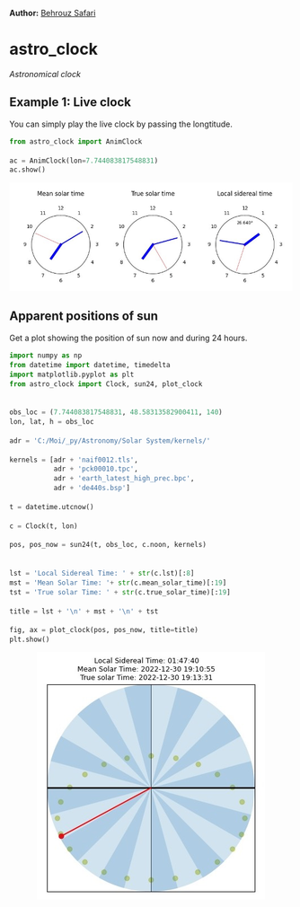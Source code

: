 **Author:** [Behrouz Safari](https://astrodatascience.net/)<br/>

# astro_clock
*Astronomical clock*


## Example 1: Live clock

You can simply play the live clock by passing the longtitude.

```python
from astro_clock import AnimClock

ac = AnimClock(lon=7.744083817548831)
ac.show()
```

![alt text](https://github.com/behrouzz/astronomy/raw/main/images/anim_clock.jpg)


## Apparent positions of sun

Get a plot showing the position of sun now and during 24 hours.

```python
import numpy as np
from datetime import datetime, timedelta
import matplotlib.pyplot as plt
from astro_clock import Clock, sun24, plot_clock


obs_loc = (7.744083817548831, 48.58313582900411, 140)
lon, lat, h = obs_loc

adr = 'C:/Moi/_py/Astronomy/Solar System/kernels/'

kernels = [adr + 'naif0012.tls',
           adr + 'pck00010.tpc',
           adr + 'earth_latest_high_prec.bpc',
           adr + 'de440s.bsp']

t = datetime.utcnow()

c = Clock(t, lon)

pos, pos_now = sun24(t, obs_loc, c.noon, kernels)


lst = 'Local Sidereal Time: ' + str(c.lst)[:8]
mst = 'Mean Solar Time: '+ str(c.mean_solar_time)[:19]
tst = 'True solar Time: ' + str(c.true_solar_time)[:19]

title = lst + '\n' + mst + '\n' + tst

fig, ax = plot_clock(pos, pos_now, title=title)
plt.show()
```

<p align="center">
  <img src="https://github.com/behrouzz/astronomy/raw/main/images/sun_position.jpg" />
</p>
